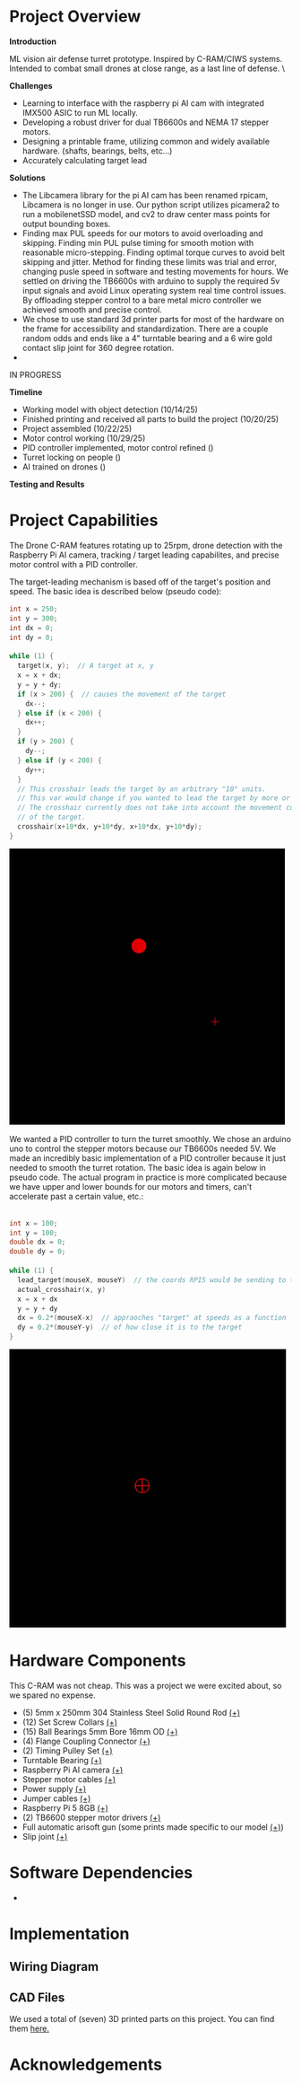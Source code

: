 # Project Overview

**Introduction**

ML vision air defense turret prototype. Inspired by C-RAM/CIWS systems. Intended to combat small drones at close range, as a last line of defense. \

**Challenges**
- Learning to interface with the raspberry pi AI cam with integrated IMX500 ASIC to run ML locally. 
- Developing a robust driver for dual TB6600s and NEMA 17 stepper motors.
- Designing a printable frame, utilizing common and widely available hardware. (shafts, bearings, belts, etc...)
- Accurately calculating target lead

**Solutions**
- The Libcamera library for the pi AI cam has been renamed rpicam, Libcamera is no longer in use. Our python script utilizes picamera2 to run a mobilenetSSD model, and cv2 to draw center mass points for output bounding boxes.  
- Finding max PUL speeds for our motors to avoid overloading and skipping. Finding min PUL pulse timing for smooth motion with reasonable micro-stepping. Finding optimal torque curves to avoid belt skipping and jitter. Method for finding these limits was trial and error, changing pusle speed in software and testing movements for hours. We settled on driving the TB6600s with arduino to supply the required 5v input signals and avoid Linux operating system real time control issues. By offloading stepper control to a bare metal micro controller we achieved smooth and precise control.
- We chose to use standard 3d printer parts for most of the hardware on the frame for accessibility and standardization. There are a couple random odds and ends like a 4" turntable bearing and a 6 wire gold contact slip joint for 360 degree rotation.
- 

IN PROGRESS

**Timeline**

- Working model with object detection (10/14/25)
- Finished printing and received all parts to build the project (10/20/25)
- Project assembled (10/22/25)
- Motor control working (10/29/25)
- PID controller implemented, motor control refined ()
- Turret locking on people ()
- AI trained on drones ()

**Testing and Results**


# Project Capabilities

The Drone C-RAM features rotating up to 25rpm, drone detection with the Raspberry Pi AI camera, tracking / target leading capabilites, and precise motor control with a PID controller.

The target-leading mechanism is based off of the target's position and speed. The basic idea is described below (pseudo code): 

```c
int x = 250;
int y = 300;
int dx = 0;
int dy = 0;

while (1) {
  target(x, y);  // A target at x, y
  x = x + dx;
  y = y + dy;
  if (x > 200) {  // causes the movement of the target
    dx--;
  } else if (x < 200) {
    dx++;
  }
  if (y > 200) {
    dy--;
  } else if (y < 200) {
    dy++;
  }
  // This crosshair leads the target by an arbitrary "10" units.
  // This var would change if you wanted to lead the target by more or less.
  // The crosshair currently does not take into account the movement curve
  // of the target.
  crosshair(x+10*dx, y+10*dy, x+10*dx, y+10*dy);
}
```
<img src="Media/proposed-tracking-method.gif" alt="drawing" width="492" height="492"/>

We wanted a PID controller to turn the turret smoothly. We chose an arduino uno to control the stepper motors because our TB6600s needed 5V. We made an incredibly basic implementation of a PID controller because it just needed to smooth the turret rotation. The basic idea is again below in pseudo code. The actual program in practice is more complicated because we have upper and lower bounds for our motors and timers, can't accelerate past a certain value, etc.:

```c

int x = 100;
int y = 100;
double dx = 0;
double dy = 0;

while (1) {
  lead_target(mouseX, mouseY)  // the coords RPI5 would be sending to the arduino
  actual_crosshair(x, y)
  x = x + dx
  y = y + dy
  dx = 0.2*(mouseX-x)  // appraoches "target" at speeds as a function 
  dy = 0.2*(mouseY-y)  // of how close it is to the target
}
```

![pid-movement](Media/proposed-pid-controller.gif)

# Hardware Components

This C-RAM was not cheap. This was a project we were excited about, so we spared no expense.

* (5) 5mm x 250mm 304 Stainless Steel Solid Round Rod [(+)](https://www.amazon.com/dp/B082ZNJR7D?ref=ppx_yo2ov_dt_b_fed_asin_title&th=1)
* (12) Set Screw Collars [(+)](https://www.amazon.com/dp/B0F9P5CNSL?ref=ppx_yo2ov_dt_b_fed_asin_title&th=1)
* (15) Ball Bearings 5mm Bore 16mm OD [(+)](https://www.amazon.com/dp/B0CJFSBRTJ?ref=ppx_yo2ov_dt_b_fed_asin_title&th=1)
* (4) Flange Coupling Connector [(+)](https://www.amazon.com/dp/B0DN6P9B36?ref=ppx_yo2ov_dt_b_fed_asin_title&th=1)
* (2) Timing Pulley Set [(+)](https://www.amazon.com/dp/B09TKZS2QB?ref=ppx_yo2ov_dt_b_fed_asin_title&th=1)
* Turntable Bearing [(+)](https://www.amazon.com/dp/B08CSMYXFV?ref=ppx_yo2ov_dt_b_fed_asin_title&th=1)
* Raspberry Pi AI camera [(+)](https://www.adafruit.com/product/6009?srsltid=AfmBOoqx1-qlwzmA9ndyD2iXr5zASwpQUE9RnnWQQf-xEFGbjSt2rt4W)
* Stepper motor cables [(+)](https://www.amazon.com/dp/B07PZWXBFB?ref=cm_sw_r_cp_ud_dp_1X9T1BPMR68DE28PW7KQ&ref_=cm_sw_r_cp_ud_dp_1X9T1BPMR68DE28PW7KQ&social_share=cm_sw_r_cp_ud_dp_1X9T1BPMR68DE28PW7KQ&th=1)
* Power supply [(+)](https://www.amazon.com/dp/B0CGHSTDYM?ref_=cm_sw_r_cp_ud_ct_X4HZC6Q636RNBEGBQEZB_1&th=1)
* Jumper cables [(+)](https://www.amazon.com/dp/B0CGHSTDYM?ref_=cm_sw_r_cp_ud_ct_X4HZC6Q636RNBEGBQEZB_1&th=1)
* Raspberry Pi 5 8GB [(+)](https://www.amazon.com/dp/B0CK2FCG1K?ref=cm_sw_r_cp_ud_dp_GCMPT41GAGKDGNSQ515B&ref_=cm_sw_r_cp_ud_dp_GCMPT41GAGKDGNSQ515B&social_share=cm_sw_r_cp_ud_dp_GCMPT41GAGKDGNSQ515B)
* (2) TB6600 stepper motor drivers [(+)](https://www.amazon.com/dp/B0BZYX7Z4Z?ref=cm_sw_r_cp_ud_dp_VXDE926C0Y0TAD7345C3&ref_=cm_sw_r_cp_ud_dp_VXDE926C0Y0TAD7345C3&social_share=cm_sw_r_cp_ud_dp_VXDE926C0Y0TAD7345C3&th=1)
* Full automatic arisoft gun (some prints made specific to our model [(+)](https://www.amazon.com/dp/B07XJ9K5KT?ref=cm_sw_r_cp_ud_dp_9KHN7P3S4Y6VA8SVB0YQ&ref_=cm_sw_r_cp_ud_dp_9KHN7P3S4Y6VA8SVB0YQ&social_share=cm_sw_r_cp_ud_dp_9KHN7P3S4Y6VA8SVB0YQ&th=1))
* Slip joint [(+)](https://www.amazon.com/dp/B07XJ9K5KT?ref=cm_sw_r_cp_ud_dp_9KHN7P3S4Y6VA8SVB0YQ&ref_=cm_sw_r_cp_ud_dp_9KHN7P3S4Y6VA8SVB0YQ&social_share=cm_sw_r_cp_ud_dp_9KHN7P3S4Y6VA8SVB0YQ&th=1)

# Software Dependencies

* 

# Implementation

## Wiring Diagram


## CAD Files

We used a total of (seven) 3D printed parts on this project. You can find them [here.](CAD-files)


# Acknowledgements

